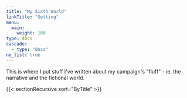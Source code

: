 ```yaml
---
title: "My Sixth World"
linkTitle: "Setting"
menu:
  main:
    weight: 100
type: docs
cascade:
  - type: "docs"
no_list: true
---
```


This is where I put stuff I've written about my campaign's "fluff" - ie. the narrative and the fictional world.

{{< sectionRecursive sort="ByTitle" >}}
 
